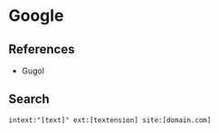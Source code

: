 # Google

<!--
https://killedbygoogle.com/
-->

## References

- Gugol

## Search

```txt
intext:"[text]" ext:[textension] site:[domain.com]
```
